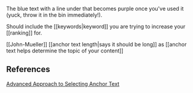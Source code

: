 The blue text with a line under that becomes purple once you've used it (yuck, throw it in the bin immediately!).

Should include the [[keywords|keyword]] you are trying to increase your [[ranking]] for.


[[John-Mueller]] [[anchor text length|says it should be long]] as [[anchor text helps determine the topic of your content]]


## References
[Advanced Approach to Selecting Anchor Text](https://www.searchenginejournal.com/selecting-anchor-text-advanced-approach/353960/#close)
